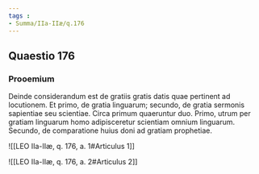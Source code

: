 ```yaml
---
tags : 
- Summa/IIa-IIæ/q.176
---
```


## Quaestio 176

### Prooemium

Deinde considerandum est de gratiis gratis datis quae pertinent ad locutionem. Et primo, de gratia linguarum; secundo, de gratia sermonis sapientiae seu scientiae. Circa primum quaeruntur duo. Primo, utrum per gratiam linguarum homo adipisceretur scientiam omnium linguarum. Secundo, de comparatione huius doni ad gratiam prophetiae.

![[LEO IIa-IIæ, q. 176, a. 1#Articulus 1]]

![[LEO IIa-IIæ, q. 176, a. 2#Articulus 2]]

